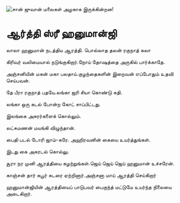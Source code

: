 ![சான் ஜுவான் மலைகள் அழகாக இருக்கின்றன!](lib/images/img.png "San Juan Mountains")

# ஆர்த்தி ஸ்ரீ ஹனுமான்ஜி

லாலா ஹனுமான் நடத்திய ஆரத்தி. பொல்லாத தலன் ரகுநாத் கலா

கிரிவர் வலிமையால் நடுங்குகிறார்.நோய் தோஷத்தை அருகில் பார்க்காதே.

அஞ்சனியின் மகன் மகா பலதாய்.குழந்தைகளின் இறைவன் எப்போதும் உதவி செய்பவன்.

தே பீரா ரகுநாத் பதயே.லங்கா ஜரி சியா கொண்டு சுதி.

லங்கா ஒரு கடல் போன்ற கோட் சாப்பிட்டது.

இலங்கை அசுரர்களைக் கொல்லும்.

லட்சுமணன் மயங்கி விழுந்தான்.

பைதி படல் டோரி ஜாம்-கரே. அஹிரவனின் கையை உயர்த்துங்கள்.

இடது கை அசுரடல் கொல்லு.

சூரா நர முனி ஆரத்தியை கழற்றுங்கள்.ஜெய் ஜெய் ஜெய் ஹனுமான் உச்சரேன்.

காஞ்சன் தார் கபூர் சுடரை ஏற்றினார்.அஞ்சனா மாய் ஆரத்தி செய்கிறார்

ஹனுமான்ஜியின் ஆரத்தியைப் பாடுபவர் பைகுந்த் மட்டுமே உயர்ந்த நிலையை அடைகிறார்.